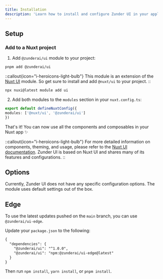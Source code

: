 ```yaml
---
title: Installation
description: 'Learn how to install and configure Zunder UI in your application.'
---
```


## Setup

### Add to a Nuxt project

1. Add `@zunderai/ui` module to your project:

```bash
pnpm add @zunderai/ui
```

::callout{icon="i-heroicons-light-bulb"}
This module is an extension of the [Nuxt UI](https://ui.nuxt.com/) module. So get sure to install and add `@nuxt/ui` to your project.
::

```bash
npx nuxi@latest module add ui
```

2. Add both modules to the `modules` section in your `nuxt.config.ts`:

```ts [nuxt.config.ts]
export default defineNuxtConfig({
modules: ['@nuxt/ui', '@zunderai/ui']
})
```

That's it! You can now use all the components and composables in your Nuxt app ✨

::callout{icon="i-heroicons-light-bulb"}
For more detailed information on components, theming, and usage, please refer to the [Nuxt UI documentation](https://ui.nuxt.com/). Zunder UI is based on Nuxt UI and shares many of its features and configurations.
::

## Options

Currently, Zunder UI does not have any specific configuration options. The module uses default settings out of the box.

## Edge

To use the latest updates pushed on the `main` branch, you can use `@zunderai/ui-edge`.

Update your `package.json` to the following:

```diff [package.json]
{
  "dependencies": {
    "@zunderai/ui": "^1.0.0",
    "@zunderai/ui": "npm:@zunderai/ui-edge@latest"
  }
}
```

Then run `npm install`, `yarn install`, or `pnpm install`.